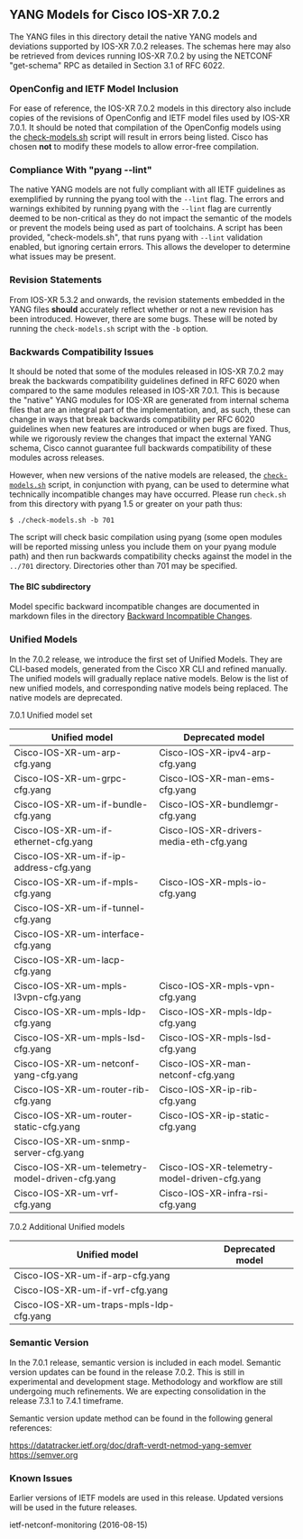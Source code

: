 ## YANG Models for Cisco IOS-XR 7.0.2

The YANG files in this directory detail the native YANG models and deviations supported by IOS-XR 7.0.2 releases. The schemas here may also be retrieved from devices running IOS-XR 7.0.2 by using the NETCONF "get-schema" RPC as detailed in Section 3.1 of RFC 6022.

### OpenConfig and IETF Model Inclusion

For ease of reference, the IOS-XR 7.0.2 models in this directory also include copies of the revisions of OpenConfig and IETF model files used by IOS-XR 7.0.1. It should be noted that compilation of the OpenConfig models using the [check-models.sh](check-models.sh) script will result in errors being listed. Cisco has chosen **not** to modify these models to allow error-free compilation.


### Compliance With "pyang --lint"

The native YANG models are not fully compliant with all IETF guidelines as exemplified by running the pyang tool with the ```--lint``` flag. The errors and warnings exhibited by running pyang with the ```--lint``` flag are currently deemed to be non-critical as they do not impact the semantic of the models or prevent the models being used as part of toolchains. A script has been provided, "check-models.sh", that runs pyang with ```--lint``` validation enabled, but ignoring certain errors. This allows the developer to determine what issues may be present.


### Revision Statements

From IOS-XR 5.3.2 and onwards, the revision statements embedded in the YANG files **should** accurately reflect whether or not a new revision has been introduced. However, there are some bugs. These will be noted by running the ```check-models.sh``` script with the ```-b``` option.

### Backwards Compatibility Issues

It should be noted that some of the modules released in IOS-XR 7.0.2 may break the backwards compatibility guidelines defined in RFC 6020 when compared to the same modules released in IOS-XR 7.0.1. This is because the "native" YANG modules for IOS-XR are generated from internal schema files that are an integral part of the implementation, and, as such, these can change in ways that break backwards compatibility per RFC 6020 guidelines when new features are introduced or when bugs are fixed. Thus, while we rigorously review the changes that impact the external YANG schema, Cisco cannot guarantee full backwards compatibility of these modules across releases.

However, when new versions of the native models are released, the [```check-models.sh```](check-models.sh) script, in conjunction with pyang, can be used to determine what technically incompatible changes may have occurred. Please run ```check.sh``` from this directory with pyang 1.5 or greater on your path thus:

```
$ ./check-models.sh -b 701
```

The script will check basic compilation using pyang (some open modules will be reported missing unless you include them on your pyang module path) and then run backwards compatibility checks against the model in the `../701` directory. Directories other than 701 may be specified.

#### The BIC subdirectory

Model specific backward incompatible changes are documented in markdown files in the directory [Backward Incompatible Changes](BIC).

### Unified Models

In the 7.0.2 release, we introduce the first set of Unified Models. They are CLI-based models, generated from the Cisco XR CLI and refined manually.  The unified models will gradually replace native models.  Below is the list of new unified models, and corresponding native models being replaced. The native models are deprecated.

7.0.1 Unified model set

| Unified model                                   | Deprecated model                             |  
|-------------------------------------------------|----------------------------------------------|  
| Cisco-IOS-XR-um-arp-cfg.yang                    | Cisco-IOS-XR-ipv4-arp-cfg.yang             	 |  
| Cisco-IOS-XR-um-grpc-cfg.yang                   | Cisco-IOS-XR-man-ems-cfg.yang              	 |  
| Cisco-IOS-XR-um-if-bundle-cfg.yang              | Cisco-IOS-XR-bundlemgr-cfg.yang            	 |  
| Cisco-IOS-XR-um-if-ethernet-cfg.yang            | Cisco-IOS-XR-drivers-media-eth-cfg.yang    	 |  
| Cisco-IOS-XR-um-if-ip-address-cfg.yang          |                                              |  
| Cisco-IOS-XR-um-if-mpls-cfg.yang                | Cisco-IOS-XR-mpls-io-cfg.yang              	 |  
| Cisco-IOS-XR-um-if-tunnel-cfg.yang              |                                            	 |  
| Cisco-IOS-XR-um-interface-cfg.yang              |                                            	 |  
| Cisco-IOS-XR-um-lacp-cfg.yang                   |                                            	 |  
| Cisco-IOS-XR-um-mpls-l3vpn-cfg.yang             | Cisco-IOS-XR-mpls-vpn-cfg.yang             	 |  
| Cisco-IOS-XR-um-mpls-ldp-cfg.yang               | Cisco-IOS-XR-mpls-ldp-cfg.yang             	 |  
| Cisco-IOS-XR-um-mpls-lsd-cfg.yang               | Cisco-IOS-XR-mpls-lsd-cfg.yang             	 |  
| Cisco-IOS-XR-um-netconf-yang-cfg.yang           | Cisco-IOS-XR-man-netconf-cfg.yang          	 |  
| Cisco-IOS-XR-um-router-rib-cfg.yang             | Cisco-IOS-XR-ip-rib-cfg.yang               	 |  
| Cisco-IOS-XR-um-router-static-cfg.yang          | Cisco-IOS-XR-ip-static-cfg.yang            	 |  
| Cisco-IOS-XR-um-snmp-server-cfg.yang            |                                            	 |  
| Cisco-IOS-XR-um-telemetry-model-driven-cfg.yang | Cisco-IOS-XR-telemetry-model-driven-cfg.yang | 
| Cisco-IOS-XR-um-vrf-cfg.yang                    | Cisco-IOS-XR-infra-rsi-cfg.yang            	 |  

7.0.2 Additional Unified models

| Unified model                                   | Deprecated model                             |  
|-------------------------------------------------|----------------------------------------------|  
| Cisco-IOS-XR-um-if-arp-cfg.yang                 |                                              |  
| Cisco-IOS-XR-um-if-vrf-cfg.yang                 |                                              |  
| Cisco-IOS-XR-um-traps-mpls-ldp-cfg.yang         |                                              |  

### Semantic Version

In the 7.0.1 release, semantic version is included in each model.
Semantic version updates can be found in the release 7.0.2. This is still in experimental and development stage. Methodology and workflow are still undergoing much refinements. We are expecting consolidation in the release 7.3.1 to 7.4.1 timeframe.

Semantic version update method can be found in the following general references:

https://datatracker.ietf.org/doc/draft-verdt-netmod-yang-semver  
https://semver.org


### Known Issues

Earlier versions of IETF models are used in this release.  Updated versions will be used in the future releases.

ietf-netconf-monitoring (2016-08-15)
